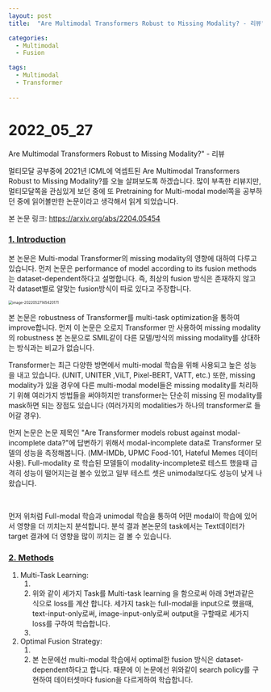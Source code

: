 ```yaml
---
layout: post
title:  "Are Multimodal Transformers Robust to Missing Modality? - 리뷰"

categories:
  - Multimodal
  - Fusion

tags:
  - Multimodal
  - Transformer
  
---
```


# 2022_05_27

Are Multimodal Transformers Robust to Missing Modality?" - 리뷰

멀티모달 공부중에 2021년 ICML에 억셉트된 Are Multimodal Transformers Robust to Missing Modality?를 오늘 살펴보도록 하겠습니다. 많이 부족한 리뷰지만, 멀티모달쪽을 관심있게 보던 중에 또 Pretraining for Multi-modal model쪽을 공부하던 중에 읽어볼만한 논문이라고 생각해서 읽게 되었습니다.

본 논문 링크: https://arxiv.org/abs/2204.05454

### <u>1. Introduction</u>

본 논문은 Multi-modal Transformer의 missing modality의 영향에 대하여 다루고 있습니다. 먼저 논문은 performance of model according to its fusion methods는 dataset-dependent하다고 설명합니다. 즉, 최상의 fusion 방식은 존재하지 않고 각 dataset별로 알맞는 fusion방식이 따로 있다고 주장합니다.

<img src="{{ site.url }}{{ site.baseurl }}/assets/images/image-20220527145420171.png" alt="image-20220527145420171" style="zoom:50%;" />

본 논문은 robustness of Transformer를 multi-task optimization을 통하여 improve합니다. 먼저 이 논문은 오로지 Transformer 만 사용하여 missing modality 의 robustness 본 논문으로 SMIL같이 다른 모델/방식의 missing modality를 상대하는 방식과는 비교가 없습니다.

Transformer는 최근 다양한 방면에서 multi-modal 학습을 위해 사용되고 높은 성능을 내고 있습니다. (UNIT, UNITER ,ViLT, Pixel-BERT, VATT, etc.) 또한, missing modality가 있을 경우에 다른 multi-modal model들은 missing modality를 처리하기 위해 여러가지 방법들을 써야하지만 transformer는 단순히 missing 된 modality를 mask하면 되는 장점도 있습니다 (여러가지의 modalities가 하나의 transformer로 들어갈 경우). 

먼저 논문은 논문 제목인 "Are Transformer models robust against modal-incomplete data?"에 답변하기 위해서 modal-incomplete data로 Transformer 모델의 성능을 측정해봅니다. (MM-IMDb, UPMC Food-101, Hateful Memes 데이터 사용). Full-modality 로 학습된 모델들이 modality-incomplete로 테스트 했을때 급격히 성능이 떨어지는걸 볼수 있었고 일부 테스트 셋은 unimodal보다도 성능이 낮게 나왔습니다.

<img src="{{ site.url }}{{ site.baseurl }}/assets/images/image-20220528124518064.png" alt="">

<img src="{{ site.url }}{{ site.baseurl }}/assets/images/image-20220528124942742.png" alt="">

먼저 위처럼 Full-modal 학습과 unimodal 학습을 통하여 어떤 modal이 학습에 있어서 영향을 더 끼치는지 분석합니다. 분석 결과 본논문의 task에서는 Text데이터가 target 결과에 더 영향을 많이 끼치는 걸 볼 수 있습니다.



### <u>2. Methods</u>

1. Multi-Task Learning:
   1. <img src="{{ site.url }}{{ site.baseurl }}/assets/images/image-20220528125058029.png" alt="">
   2. 위와 같이 세가지 Task를 Multi-task learning 을 함으로써 아래 3번과같은 식으로 loss를 계산 합니다. 세가지 task는 full-modal을 input으로 했을때, text-input-only로써, image-input-only로써 output을 구할때로 세가지 loss를 구하여 학습합니다.
   3. <img src="{{ site.url }}{{ site.baseurl }}/assets/images/image-20220528125130102.png" alt="">
2. Optimal Fusion Strategy:
   1. <img src="{{ site.url }}{{ site.baseurl }}/assets/images/image-20220528125328086.png" alt="">
   2. 본 논문에선 multi-modal 학습에서 optimal한 fusion 방식은 dataset-dependent하다고 합니다. 때문에 이 논문에선 위와같이 search policy를 구현하여 데이터셋마다 fusion을 다르게하여 학습합니다.






